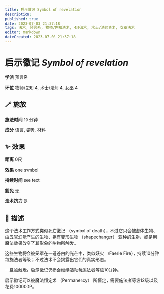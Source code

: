 ```yaml
---
title: 启示徽记 Symbol of revelation
description: 
published: true
date: 2023-07-03 21:37:18
tags: 法术, 预言系, 牧师/先知法术, 4环法术, 术士/法师法术, 女巫法术
editor: markdown
dateCreated: 2023-07-03 21:37:18
---
```


# **启示徽记** *Symbol of revelation*

**学派** 预言系 

**环位** 牧师/先知 4, 术士/法师 4, 女巫 4

## 🪄 施放

**施法时间** 10 分钟

**成分** 语言, 姿势, 材料

## ✨ 效果  

**距离** 0尺 

**效果** one symbol 

**持续时间** see text 

**豁免** 无

**法术抗力** 是

## 📖 描述

这个法术工作方式类似死亡徽记 （symbol of death），不过它只会被虚体生物、由五官幻觉产生的生物、拥有变形生物 （shapechanger） 亚种的生物，或是用魔法效果改变了其形象的生物所触发。

这些生物将会被笼罩在一道苍白的光芒中，类似妖火 （Faerie Fire），持续10分钟每施法者等级；不过法术不会揭露出它们的真实形态。

一旦被触发，启示徽记仍然会继续活动每施法者等级10分钟。

启示徽记可以被魔法恒定术 （Permanency） 所恒定，需要施法者等级12级以及花费10000GP。
    